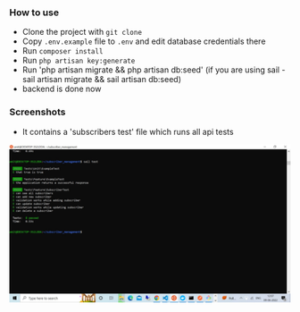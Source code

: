 ### How to use

- Clone the project with `git clone`
- Copy `.env.example` file to `.env` and edit database credentials there
- Run `composer install`
- Run `php artisan key:generate`
- Run 'php artisan migrate && php artisan db:seed' (if you are using sail - sail artisan migrate && sail artisan db:seed)
- backend is done now

### Screenshots

- It contains a 'subscribers test' file which runs all api tests
<img src="https://raw.githubusercontent.com/amitleuva1987/subscriber_management_backend/master/backend_api_test_screeshot.jpg" /> 
